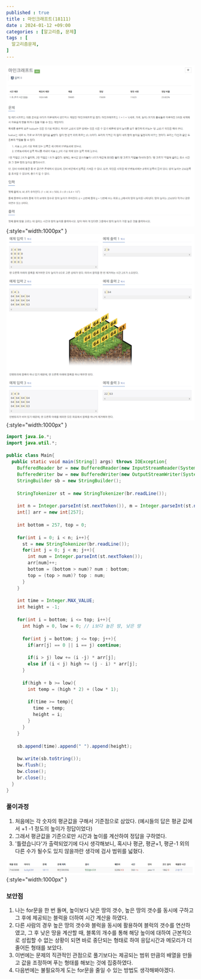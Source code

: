 ```yaml
---
published : true
title : 마인크래프트(18111)
date : 2024-01-12 +09:00
categories : [알고리즘, 문제]
tags : [
  알고리즘문제,
]
---
```

<!-- ![](/assets/img/Spring/aaaa.png){:style="border:1px solid #eaeaea; border-radius: 7px; padding: 0px;" } -->
<!-- ![](/assets/img/alg/4-1.png){:style="width:1000px" } -->

![](/assets/img/alg/5-23.png){:style="width:1000px" }
![](/assets/img/alg/5-24.png){:style="width:1000px" }

```java
import java.io.*;
import java.util.*;

public class Main{
  public static void main(String[] args) throws IOException{
    BufferedReader br = new BufferedReader(new InputStreamReader(System.in));
    BufferedWriter bw = new BufferedWriter(new OutputStreamWriter(System.out));
    StringBuilder sb = new StringBuilder();
    
    StringTokenizer st = new StringTokenizer(br.readLine());
    
    int n = Integer.parseInt(st.nextToken()), m = Integer.parseInt(st.nextToken()), b = Integer.parseInt(st.nextToken());
    int[] arr = new int[257];
    
    int bottom = 257, top = 0;
    
    for(int i = 0; i < n; i++){
      st = new StringTokenizer(br.readLine());
      for(int j = 0; j < m; j++){
        int num = Integer.parseInt(st.nextToken());
        arr[num]++;
        bottom = (bottom > num)? num : bottom;
        top = (top > num)? top : num;
      }
    }
    
    int time = Integer.MAX_VALUE;
    int height = -1;
    
    for(int i = bottom; i <= top; i++){
      int high = 0, low = 0; // i보다 높은 땅, 낮은 땅
      
      for(int j = bottom; j <= top; j++){
        if(arr[j] == 0 || i == j) continue;
        
        if(i > j) low += (i -j) * arr[j];
        else if (i < j) high += (j - i) * arr[j];
      }
      
      if(high + b >= low){
        int temp = (high * 2) + (low * 1);
        
        if(time >= temp){
          time = temp;
          height = i;
        }
      }
    }
    
    sb.append(time).append(" ").append(height);
    
    bw.write(sb.toString());
    bw.flush();
    bw.close();
    br.close(); 
  }
}
```

### 풀이과정
1. 처음에는 각 숫자의 평균값을 구해서 기준점으로 삼았다. (예시들의 답은 평균 값에서 +1 -1 정도의 높이가 정답이었다)
2. 그래서 평균값을 기준으로만 시간과 높이를 계산하여 정답을 구하였다.
3. '틀렸습니다'가 출력되었기에 다시 생각해보니, 혹시나 평균, 평균+1, 평균-1 외의 다른 수가 될수도 있지 않을까란 생각에 검사 범위를 넓혔다.

![](/assets/img/alg/5-25.png){:style="width:1000px" }

### 보안점
1. 나는 for문을 한 번 돌며, 높이보다 낮은 땅의 갯수, 높은 땅의 갯수를 동시에 구하고 그 후에 제공되는 블럭을 더하여 시간 계산을 하였다.
2. 다른 사람의 경우 높은 땅의 갯수와 블럭을 동시에 활용하여 블럭의 갯수를 연산하였고, 그 후 낮은 땅을 계산할 때, 블록의 개수를 통해 해당 높이에 대하여 근본적으로 성립할 수 없는 상황이 되면 바로 중단되는 형태로 하여 응답시간과 메모리가 더 줄어든 형태를 보았다.
3. 이번에는 문제의 직관적인 관점으로 풀기보다는 제공되는 범위 만큼의 배열을 만들고 값을 조정하며 푸는 형태를 해보는 것에 집중하였다.
4. 다음번에는 불필요하게 도는 for문을 줄일 수 있는 방법도 생각해봐야겠다.
